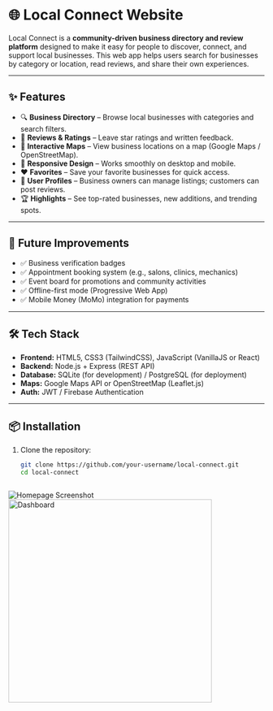 # 🌐 Local Connect Website

Local Connect is a **community-driven business directory and review platform** designed to make it easy for people to discover, connect, and support local businesses.
This web app helps users search for businesses by category or location, read reviews, and share their own experiences.

---

## ✨ Features

- 🔍 **Business Directory** – Browse local businesses with categories and search filters.
- 📝 **Reviews & Ratings** – Leave star ratings and written feedback.
- 📍 **Interactive Maps** – View business locations on a map (Google Maps / OpenStreetMap).
- 📱 **Responsive Design** – Works smoothly on desktop and mobile.
- ❤️ **Favorites** – Save your favorite businesses for quick access.
- 👤 **User Profiles** – Business owners can manage listings; customers can post reviews.
- 🏆 **Highlights** – See top-rated businesses, new additions, and trending spots.

---

## 🚀 Future Improvements

- ✅ Business verification badges
- ✅ Appointment booking system (e.g., salons, clinics, mechanics)
- ✅ Event board for promotions and community activities
- ✅ Offline-first mode (Progressive Web App)
- ✅ Mobile Money (MoMo) integration for payments

---

## 🛠️ Tech Stack

- **Frontend:** HTML5, CSS3 (TailwindCSS), JavaScript (VanillaJS or React)
- **Backend:** Node.js + Express (REST API)
- **Database:** SQLite (for development) / PostgreSQL (for deployment)
- **Maps:** Google Maps API or OpenStreetMap (Leaflet.js)
- **Auth:** JWT / Firebase Authentication

---

## 📦 Installation

1. Clone the repository:
   ```bash
   git clone https://github.com/your-username/local-connect.git
   cd local-connect



![Homepage Screenshot](../images/local%20konnect.png)
<img src="//html_basic/images/local konnect.png" alt="Dashboard" width="400"/>

